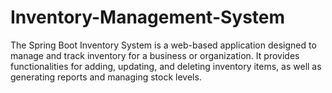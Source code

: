 # Inventory-Management-System
The Spring Boot Inventory System is a web-based application designed to manage and track inventory for a business or organization. It provides functionalities for adding, updating, and deleting inventory items, as well as generating reports and managing stock levels. 
